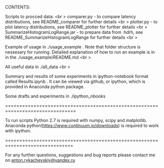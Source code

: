 CONTENTS:

Scripts to procced data: <br \>
comparer.py  - to compare latency distributions, see README_comparer for further details <br \>
plotter.py  -  to plot latency distributions, see README_plotter for further details <br \> 
SummarizeHistogramLogRange.jar  -  to prepare data from .hdrh, see README_SummarizeHistogramLogRange for further details <br \>

Example of usage in ./usage_example . Note that folder structure is nessesary for running. Detailed explanation of how to run
an example is in in the ./usage_example/README.md <br \>

All useful data in ./all_data <br \>

Summary and results of some experiments in ipython-notebook format called Results.ipynb . It can be viewed via github, or ipython, which is provided in Anaconda python package. 

Some drafts and experiments in ./ipython_nbooks


===============================================================================

To run scripts Python 2.7 is required with numpy, scipy and matplotlib. Anaconda python(https://www.continuum.io/downloads)
 is required to work with ipython.
 
==============================================================================

For any further questions, suggestions and bug reports please contact me on 
anton.rykachevskiy@yandex.ru

